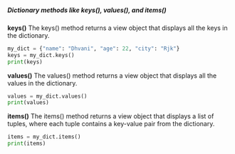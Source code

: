 ##### Dictionary methods like keys(), values(), and items()

**keys()**
The keys() method returns a view object that displays all the keys in the dictionary.

```python
my_dict = {"name": "Dhvani", "age": 22, "city": "Rjk"}
keys = my_dict.keys()
print(keys)
```

**values()**
The values() method returns a view object that displays all the values in the dictionary.

```python
values = my_dict.values()
print(values) 
```

**items()**
The items() method returns a view object that displays a list of tuples, where each tuple contains a key-value pair from the dictionary.

```python
items = my_dict.items()
print(items)
```